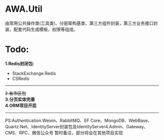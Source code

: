 # AWA.Util
由常用公共操作类(工具类)、分层架构基类、第三方组件封装，第三方业务接口封装，配套代码生成模板，权限等组成。


# Todo:
**1.Redis封闭包:**<br/>
- StackExchange.Redis
- *CSRedis*
---
~~2.省市区包~~<br/>
**3.分页实体完善**<br/>
**4.ORM项目开启**

---
PS:Authentication.Weixin、RabbitMQ、EF Core、MongoDB、WebBase、Quartz.Net、IdentityServer封装包及IdentityServer4.Admin、Gateway、CMS、RPC、微信公众号
暂时备注，部分将会在其他项目实现
